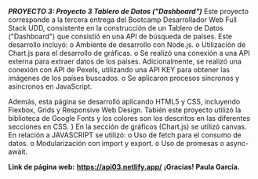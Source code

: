 ***PROYECTO 3: Proyecto 3 Tablero de Datos ("Dashboard")***
Este proyecto corresponde a la tercera entrega del Bootcamp Desarrollador Web Full Stack UDD, consistente en la construcción de un Tablero de Datos ("Dashboard") que consistió en una API de búsqueda de países. 
Este desarrollo incluyó:
o	Ambiente de desarrollo con Node.js.
o	Utilización de Chart.js para el desarrollo de gráficas.
o	Se realizó una conexión a una API externa para extraer datos de los países. Adicionalmente, se realizó una conexión con API de Pexels, utilizando una API KEY para obtener las imágenes de los países buscados. 
o	Se aplicaron procesos síncronos y asíncronos en JavaScript. 

Además, esta página se desarrolló aplicando HTML5 y CSS, incluyendo Flexbox, Grids y Responsive Web Design. 
Tabién este proyecto utilizó la biblioteca de Google Fonts y los colores son los descritos en las diferentes secciones en CSS. }
En la sección de gráficos (Chart.js) se utilizó canvas. 
En relación a JAVASCRIPT se utilizó:
o	Uso de fetch para el consumo de datos. 
o	Modularización con import y export. 
o	Uso de promesas o async-await.

**Link de página web:**
**https://api03.netlify.app/**
**¡Gracias! Paula García.**

